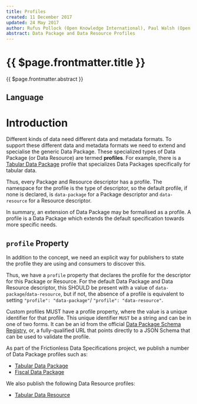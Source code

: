 ```yaml
---
title: Profiles
created: 11 December 2017
updated: 24 May 2017
author: Rufus Pollock (Open Knowledge International), Paul Walsh (Open Knowledge International)
abstract: Data Package and Data Resource Profiles
---
```


# {{ $page.frontmatter.title }}

{{ $page.frontmatter.abstract }}

<MetadataTable />

## Language

<Language />

# Introduction

Different kinds of data need different data and metadata formats. To support these different data and metadata formats we need to extend and specialise the generic Data Package. These specialized types of Data Package (or Data Resource) are termed **profiles**. For example, there is a [Tabular Data Package][tdp] profile that specializes Data Packages specifically for tabular data.

Thus, every Package and Resource descriptor has a profile. The namespace for the profile is the type of descriptor, so the default profile, if none is declared, is `data-package` for a Package descriptor and `data-resource` for a Resource descriptor.

In summary, an extension of Data Package may be formalised as a profile. A profile is a Data Package which extends the default specification towards more specific needs.

## `profile` Property

In addition to the concept, we need an explicit way for publishers to state the profile they are using and consumers to discover this.

Thus, we have a `profile` property that declares the profile for the descriptor for this Package or Resource. For the default Data Package and Data Resource descriptor, this SHOULD be present with a value of `data-package`/`data-resource`, but if not, the absence of a profile is equivalent to setting `"profile": "data-package"`/ `"profile": "data-resource"`.

Custom profiles MUST have a profile property, where the value is a unique identifier for that profile. This unique identifier `MUST` be a string and can be in one of two forms. It can be an id from the official [Data Package Schema Registry][registry], or, a fully-qualified URL that points directly to a JSON Schema that can be used to validate the profile.

As part of the Frictionless Data Specifications project, we publish a number of Data Package profiles such as:

* [Tabular Data Package][tdp]
* [Fiscal Data Package][fdp]

We also publish the following Data Resource profiles:

* [Tabular Data Resource][tdr]

[registry]: /schemas/registry.json
[tdp]: /tabular-data-package/
[fdp]: /fiscal-data-package/
[tdr]: /tabular-data-resource/
